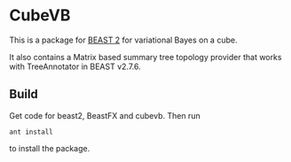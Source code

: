 # CubeVB

This is a package for [BEAST 2](http://beast2.org) for variational Bayes on a cube.

It also contains a Matrix based summary tree topology provider that works with TreeAnnotator in BEAST v2.7.6.

## Build

Get code for beast2, BeastFX and cubevb. Then run

```
ant install
```

to install the package.



